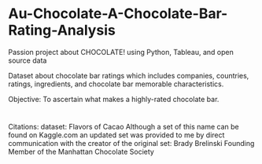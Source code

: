 # Au-Chocolate-A-Chocolate-Bar-Rating-Analysis

Passion project about CHOCOLATE! using Python, Tableau, and open source data

Dataset about chocolate bar ratings which includes companies, countries, ratings, ingredients, and chocolate bar memorable characteristics.

Objective: To ascertain what makes a highly-rated chocolate bar.
#
Citations:
dataset: Flavors of Cacao
Although a set of this name can be found on Kaggle.com an updated set was provided to me by direct communication with the creator of the original set:
Brady Brelinski
Founding Member of the Manhattan Chocolate Society 
